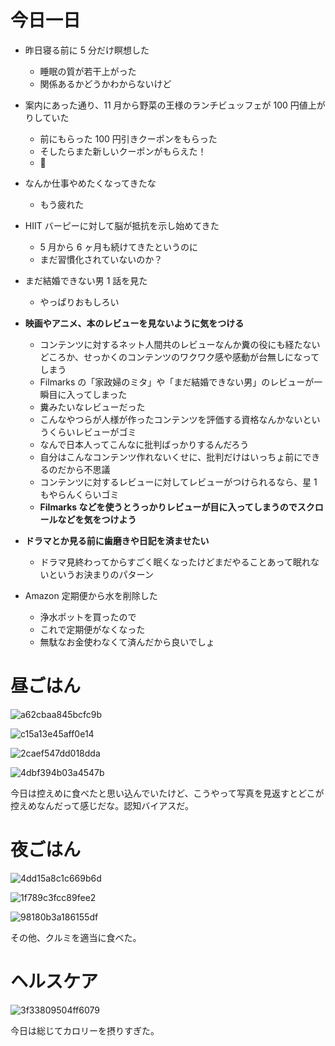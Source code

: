 # 今日一日
- 昨日寝る前に 5 分だけ瞑想した
    - 睡眠の質が若干上がった
    - 関係あるかどうかわからないけど

- 案内にあった通り、11 月から野菜の王様のランチビュッフェが 100 円値上がりしていた
    - 前にもらった 100 円引きクーポンをもらった
    - そしたらまた新しいクーポンがもらえた！
    - 🙏

- なんか仕事やめたくなってきたな
    - もう疲れた

- HIIT バーピーに対して脳が抵抗を示し始めてきた
    - 5 月から 6 ヶ月も続けてきたというのに
    - まだ習慣化されていないのか？

- まだ結婚できない男 1 話を見た
    - やっぱりおもしろい

- **映画やアニメ、本のレビューを見ないように気をつける**
    - コンテンツに対するネット人間共のレビューなんか糞の役にも経たないどころか、せっかくのコンテンツのワクワク感や感動が台無しになってしまう
    - Filmarks の「家政婦のミタ」や「まだ結婚できない男」のレビューが一瞬目に入ってしまった
    - 糞みたいなレビューだった
    - こんなやつらが人様が作ったコンテンツを評価する資格なんかないというくらいレビューがゴミ
    - なんで日本人ってこんなに批判ばっかりするんだろう
    - 自分はこんなコンテンツ作れないくせに、批判だけはいっちょ前にできるのだから不思議
    - コンテンツに対するレビューに対してレビューがつけられるなら、星 1 もやらんくらいゴミ
    - **Filmarks などを使うとうっかりレビューが目に入ってしまうのでスクロールなどを気をつけよう**

- **ドラマとか見る前に歯磨きや日記を済ませたい**
    - ドラマ見終わってからすごく眠くなったけどまだやることあって眠れないというお決まりのパターン

- Amazon 定期便から水を削除した
    - 浄水ポットを買ったので
    - これで定期便がなくなった
    - 無駄なお金使わなくて済んだから良いでしょ

# 昼ごはん
![a62cbaa845bcfc9b](https://noraworld.github.io/box-bulbasaur/2019/11/a62cbaa845bcfc9b.jpg)

![c15a13e45aff0e14](https://noraworld.github.io/box-bulbasaur/2019/11/c15a13e45aff0e14.jpg)

![2caef547dd018dda](https://noraworld.github.io/box-bulbasaur/2019/11/2caef547dd018dda.jpg)

![4dbf394b03a4547b](https://noraworld.github.io/box-bulbasaur/2019/11/4dbf394b03a4547b.jpg)

今日は控えめに食べたと思い込んでいたけど、こうやって写真を見返すとどこが控えめなんだって感じだな。認知バイアスだ。

# 夜ごはん
![4dd15a8c1c669b6d](https://noraworld.github.io/box-bulbasaur/2019/11/4dd15a8c1c669b6d.jpg)

![1f789c3fcc89fee2](https://noraworld.github.io/box-bulbasaur/2019/11/1f789c3fcc89fee2.jpg)

![98180b3a186155df](https://noraworld.github.io/box-bulbasaur/2019/11/98180b3a186155df.jpg)

その他、クルミを適当に食べた。

# ヘルスケア
![3f33809504ff6079](https://noraworld.github.io/box-bulbasaur/2019/11/3f33809504ff6079.png)

今日は総じてカロリーを摂りすぎた。
